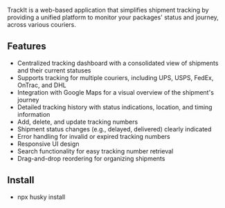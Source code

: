 TrackIt is a web-based application that simplifies shipment tracking by providing a unified platform to monitor your packages' status and journey, across various couriers.

## Features

- Centralized tracking dashboard with a consolidated view of shipments and their current statuses
- Supports tracking for multiple couriers, including UPS, USPS, FedEx, OnTrac, and DHL
- Integration with Google Maps for a visual overview of the shipment's journey
- Detailed tracking history with status indications, location, and timing information
- Add, delete, and update tracking numbers
- Shipment status changes (e.g., delayed, delivered) clearly indicated
- Error handling for invalid or expired tracking numbers
- Responsive UI design
- Search functionality for easy tracking number retrieval
- Drag-and-drop reordering for organizing shipments

## Install
- npx husky install
